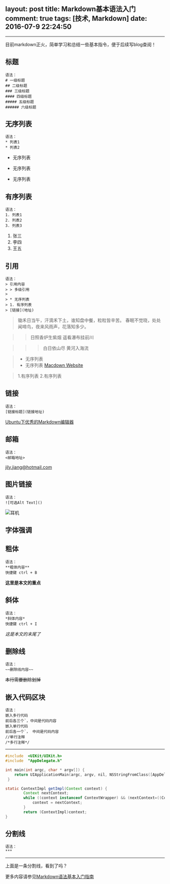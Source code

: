 layout: post
title: Markdown基本语法入门
comment: true
tags: [技术, Markdown]
date: 2016-07-9 22:24:50
---

------
目前markdown正火，简单学习和总结一些基本指令，便于后续写blog查阅！

 
## 标题
	语法：
	# 一级标题
	## 二级标题
	### 三级标题
	#### 四级标题
	##### 五级标题
	###### 六级标题
<!-- more -->
## 无序列表
	语法：
	* 列表1
	* 列表2
* 无序列表
- 无序列表
* 无序列表

## 有序列表
	语法：
	1. 列表1
	2. 列表2
	3. 列表3
1. 张三
2. 李四
3. 王五

## 引用
	语法：
	> 引用内容
	> > 多级引用
	> 
	> * 无序列表
	> 1. 有序列表
	> [链接](地址)
> 锄禾日当午，汗滴禾下土，谁知盘中餐，粒粒皆辛苦。
春眠不觉晓，处处闻啼鸟，夜来风雨声，花落知多少。

>> 日照香炉生紫烟
遥看瀑布挂前川

>>> 白日依山尽
黄河入海流

>* 无序列表
>* 无序列表
> [Macdown Website]()

> 1.有序列表
> 2.有序列表


## 链接
	语法：
	[链接标题](链接地址)
[Ubuntu下优秀的Markdown编辑器](https://remarkableapp.github.io/)


## 邮箱
	语法：
	<邮箱地址>
<jily.jiang@hotmail.com>


## 图片链接
	语法：
	![可选Alt Text]()
![耳机](http://yiyacn.com/uploads/tubiaoimg/icon/Mario.png) 


## 字体强调
## 粗体
	语法：
	**粗体内容**
	快捷键 ctrl + B
**这里是本文的重点**

## 斜体
	语法：
	*斜体内容*
	快捷键 ctrl + I
*这是本文的末尾了*

## 删除线
	语法：
	~~删除线内容~~
~~本行需要删除划掉~~

## 嵌入代码区块
	语法：
	嵌入多行代码
	前后各三个`，中间是代码内容
	嵌入单行代码
	前后各一个`， 中间是代码内容
	//单行注释
	/*多行注释*/
***

```c
#include  <UIKit/UIKit.h>
#include  "AppDelegate.h"

int main(int argc, char * argv[]) {    	
    return UIApplicationMain(argc, argv, nil, NSStringFromClass([AppDelegate class]));
 }
```

```java
static ContextImpl getImpl(Context context) {
        Context nextContext;
        while ((context instanceof ContextWrapper) && (nextContext=((ContextWrapper)context).getBaseContext()) != null) {
            context = nextContext;
        }
        return (ContextImpl)context;
}
```

## 分割线
	语法：
	***
***
上面是一条分割线，看到了吗？

更多内容请参见[Markdown语法基本入门指南](http://wowubuntu.com/markdown/basic.html)